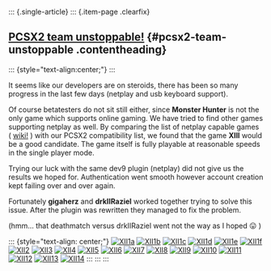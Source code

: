 ::: {.single-article}
::: {.item-page .clearfix}
## [PCSX2 team unstoppable!](/138-pcsx2-team-unstoppable.html) {#pcsx2-team-unstoppable .contentheading}

::: {style="text-align:center;"}
:::

It seems like our developers are on steroids, there has been so many
progress in the last few days (netplay and usb keyboard support).

Of course betatesters do not sit still either, since **Monster Hunter**
is not the only game which supports online gaming. We have tried to find
other games supporting netplay as well.
By comparing the list of netplay capable games (
[wiki!](http://en.wikipedia.org/wiki/List_of_PlayStation_2_network_games)
) with our PCSX2 compatibility list, we found that the game **XIII**
would be a good candidate.
The game itself is fully playable at reasonable speeds in the single
player mode.

Trying our luck with the same dev9 plugin (netplay) did not give us the
results we hoped for. Authentication went smooth however account
creation kept failing over and over again.

Fortunately **gigaherz** and **drkIIRaziel** worked together trying to
solve this issue. After the plugin was rewritten they managed to fix the
problem.

(hmm... that deathmatch versus drkIIRaziel went not the way as I hoped
😛 )

::: {style="text-align: center;"}
[![XII1a](/images/stories/frontend/online/XIII-1a_thumb.jpg)](/images/stories/frontend/online/XIII-1a.jpg)
[![XII1b](/images/stories/frontend/online/XIII-1b_thumb.jpg)](/images/stories/frontend/online/XIII-1b.jpg)
[![XII1c](/images/stories/frontend/online/XIII-1c_thumb.jpg)](/images/stories/frontend/online/XIII-1c.jpg)
[![XII1d](/images/stories/frontend/online/XIII-1d_thumb.jpg)](/images/stories/frontend/online/XIII-1d.jpg)
[![XII1e](/images/stories/frontend/online/XIII-1e_thumb.jpg)](/images/stories/frontend/online/XIII-1e.jpg)
[![XII1f](/images/stories/frontend/online/XIII-1f_thumb.jpg)](/images/stories/frontend/online/XIII-1f.jpg)
[![XII2](/images/stories/frontend/online/XIII-2_thumb.jpg)](/images/stories/frontend/online/XIII-2.jpg)
[![XII3](/images/stories/frontend/online/XIII-3_thumb.jpg)](/images/stories/frontend/online/XIII-3.jpg)
[![XII4](/images/stories/frontend/online/XIII-4_thumb.jpg)](/images/stories/frontend/online/XIII-4.jpg)
[![XII5](/images/stories/frontend/online/XIII-5_thumb.jpg)](/images/stories/frontend/online/XIII-5.jpg)
[![XII6](/images/stories/frontend/online/XIII-6_thumb.jpg)](/images/stories/frontend/online/XIII-6.jpg)
[![XII7](/images/stories/frontend/online/XIII-7_thumb.jpg)](/images/stories/frontend/online/XIII-7.jpg)
[![XII8](/images/stories/frontend/online/XIII-8_thumb.jpg)](/images/stories/frontend/online/XIII-8.jpg)
[![XII9](/images/stories/frontend/online/XIII-9_thumb.jpg)](/images/stories/frontend/online/XIII-9.jpg)
[![XII10](/images/stories/frontend/online/XIII-10_thumb.jpg)](/images/stories/frontend/online/XIII-10.jpg)
[![XII11](/images/stories/frontend/online/XIII-11_thumb.jpg)](/images/stories/frontend/online/XIII-11.jpg)
[![XII12](/images/stories/frontend/online/XIII-12_thumb.jpg)](/images/stories/frontend/online/XIII-12.jpg)
[![XII13](/images/stories/frontend/online/XIII-13_thumb.jpg)](/images/stories/frontend/online/XIII-13.jpg)
[![XII14](/images/stories/frontend/online/XIII-14_thumb.jpg)](/images/stories/frontend/online/XIII-14.jpg)
:::
:::
:::
